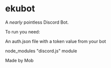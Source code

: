 # ekubot

A *nearly* pointless Discord Bot.

To run you need:

An auth.json file with a token value from your bot

node_modules "discord.js" module

Made by Mob
